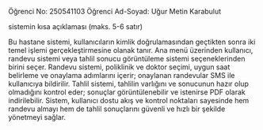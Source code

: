 Öğrenci No: 250541103
Öğrenci Ad-Soyad: Uğur Metin Karabulut

sistemin kısa açıklaması (maks. 5-6 satır)


Bu hastane sistemi, kullanıcıların kimlik doğrulamasından geçtikten sonra iki temel işlemi gerçekleştirmesine olanak tanır.
Ana menü üzerinden kullanıcı, randevu sistemi veya tahlil sonucu görüntüleme sistemi seçeneklerinden birini seçer.
Randevu sistemi, poliklinik ve doktor seçimi, uygun saat belirleme ve onaylama adımlarını içerir; onaylanan randevular SMS ile kullanıcıya bildirilir.
Tahlil sistemi, tahlilin varlığını ve sonucunun hazır olup olmadığını kontrol eder; sonuçlar görüntülenebilir ve istenirse PDF olarak indirilebilir.
Sistem, kullanıcı dostu akış ve kontrol noktaları sayesinde hem randevu almayı hem de tahlil sonuçlarını güvenli ve hızlı bir şekilde yönetmeyi sağlar.

